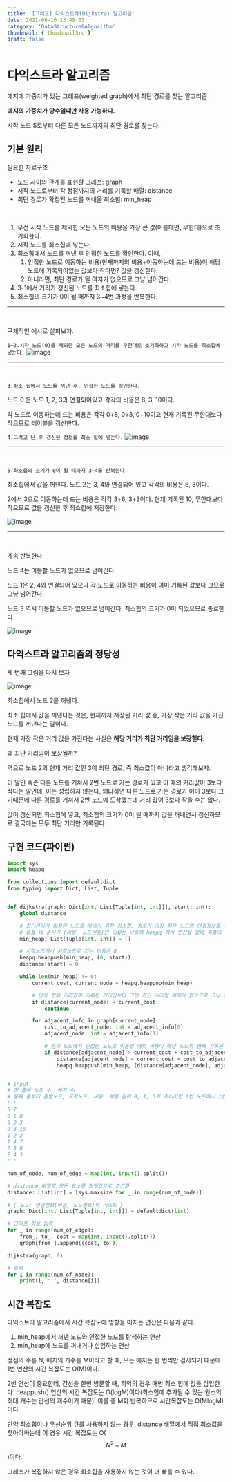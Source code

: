 ```yaml
---
title: '[그래프] 다익스트라(Dijkstra) 알고리즘'
date: 2021-06-16 13:49:63
category: 'DataStructure&Algorithm'
thumbnail: { thumbnailSrc }
draft: false
---
```


# 다익스트라 알고리즘

에지에 가중치가 있는 그래프(weighted graph)에서 최단 경로를 찾는 알고리즘

**에지의 가중치가 양수일때만 사용 가능하다.**

시작 노드 S로부터 다른 모든 노드까지의 최단 경로를 찾는다.

## 기본 원리

필요한 자료구조
* 노드 사이의 관계를 표현할 그래프: graph
* 시작 노드로부터 각 정점까지의 거리를 기록할 배열: distance
* 최단 경로가 확정된 노드를 꺼내올 최소힙: min_heap

<br>

1. 우선 시작 노드를 제외한 모든 노드의 비용을 가장 큰 값(이를테면, 무한대)으로 초기화한다.
2. 시작 노드를 최소힙에 넣는다.
3. 최소힙에서 노드를 꺼낸 후 인접한 노드를 확인한다. 이때,
   1. 인접한 노드로 이동하는 비용(현재까지의 비용+이동하는데 드는 비용)이 해당 노드에 기록되어있는 값보다 작다면? 값을 갱신한다.
   2. 아니라면, 최단 경로가 될 여지가 없으므로 그냥 넘어간다.
4. 3-1에서 거리가 갱신된 노드를 최소힙에 넣는다.
5. 최소힙의 크기가 0이 될 때까지 3~4번 과정을 반복한다.

<hr>

<br>

구체적인 예시로 살펴보자. 

`
1~2.시작 노드(0)를 제외한 모든 노드의 거리를 무한대로 초기화하고 시작 노드를 최소힙에 넣는다.
`
![image](https://user-images.githubusercontent.com/63030569/122169428-562c9a00-ceb8-11eb-95ec-98f32d58ae24.png)

<hr>

<br>

`3.최소 힙에서 노드를 꺼낸 후, 인접한 노드를 확인한다.`

노드 0 은 노드 1, 2, 3과 연결되어있고 각각의 비용은 8, 3, 10이다.

각 노드로 이동하는데 드는 비용은 각각 0+8, 0+3, 0+10이고 현재 기록된 무한대보다 작으므로 테이블을 갱신한다.

`4.그러고 난 후 갱신된 정보를 최소 힙에 넣는다.`
![image](https://user-images.githubusercontent.com/63030569/122171792-10bd9c00-cebb-11eb-8ed5-2501b6153399.png)

<hr>

<br>

`5.최소힙의 크기가 0이 될 때까지 3~4를 반복한다.`

최소힙에서 값을 꺼낸다. 노드 2는 3, 4와 연결되어 있고 각각의 비용은 6, 3이다.

2에서 3으로 이동하는데 드는 비용은 각각 3+6, 3+3이다. 현재 기록된 10, 무한대보다 작으므로 값을 갱신한 후
최소힙에 저장한다.

![image](https://user-images.githubusercontent.com/63030569/122173695-fd133500-cebc-11eb-9d77-ff6de6a7b756.png)

<hr>

<br>

계속 반복한다.

노드 4는 이동할 노드가 없으므로 넘어간다.

노드 1은 2, 4와 연결되어 있으나 각 노드로 이동하는 비용이 이미 기록된 값보다 크므로 그냥 넘어간다.

노드 3 역시 이동할 노드가 없으므로 넘어간다. 최소힙의 크기가 0이 되었으므로 종료한다.

![image](https://user-images.githubusercontent.com/63030569/122173598-d9e88580-cebc-11eb-8be4-4ec5bbd50473.png)


## 다익스트라 알고리즘의 정당성

세 번째 그림을 다시 보자

![image](https://user-images.githubusercontent.com/63030569/122173695-fd133500-cebc-11eb-9d77-ff6de6a7b756.png)

최소힙에서 노드 2를 꺼낸다.

최소 힙에서 값을 꺼낸다는 것은, 현재까지 저장된 거리 값 중, 가장 작은 거리 값을 가진 노드를 꺼낸다는 말이다.

현재 가장 작은 거리 값을 가진다는 사실은 **해당 거리가 최단 거리임을 보장한다.**

왜 최단 거리임이 보장될까?

역으로 노드 2의 현재 거리 값인 3이 최단 경로, 즉 최소값이 아니라고 생각해보자. 

이 말인 즉슨 다른 노드를 거쳐서 2번 노드로 가는 경로가 있고 이 때의 거리값이 3보다 작다는 말인데, 이는 성립하지 않는다.
왜냐하면 다른 노드로 가는 경로가 이미 3보다 크기때문에 다른 경로를 거쳐서 2번 노드에 도착했는데 거리 값이 3보다 작을 수는 없다.

값이 갱신되면 최소힙에 넣고, 최소힙의 크기가 0이 될 때까지 값을 꺼내면서 갱신하므로 결국에는 모두 최단 거리만 기록된다.

## 구현 코드(파이썬)

```python
import sys
import heapq

from collections import defaultdict
from typing import Dict, List, Tuple


def dijkstra(graph: Dict[int, List[Tuple[int, int]]], start: int):
    global distance

    # 최단거리가 확정된 노드를 꺼내기 위한 최소힙. 경로가 가장 작은 노드의 연결정보를 꺼내온다.
    # 튜플 내 순서가 (비용, 노드번호)인 이유는 나중에 heapq 에서 연산을 할때 튜플의 가장 첫번째 요소를 비교요소로 잡기 때문
    min_heap: List[Tuple[int, int]] = []

    # 시작노드에서 시작노드로 가는 비용은 0
    heapq.heappush(min_heap, (0, start))
    distance[start] = 0

    while len(min_heap) != 0:
        current_cost, current_node = heapq.heappop(min_heap)

        # 만약 현재 거리값이 기록된 거리값보다 크면 최단 거리일 여지가 없으므로 그냥 넘어간다.
        if distance[current_node] < current_cost:
            continue

        for adjacent_info in graph[current_node]:
            cost_to_adjacent_node: int = adjacent_info[0]
            adjacent_node: int = adjacent_info[1]

            # 현재 노드에서 인접한 노드로 이동할 때의 비용이 해당 노드의 현재 기록된 거리 값보다 작으면 값을 갱신한다.
            if distance[adjacent_node] > current_cost + cost_to_adjacent_node:
                distance[adjacent_node] = current_cost + cost_to_adjacent_node
                heapq.heappush(min_heap, (distance[adjacent_node], adjacent_node))


# input
# 첫 줄에 노드 수, 에지 수
# 둘째 줄부터 출발노드, 도착노드, 비용. 예를 들어 0, 1, 5가 주어지면 0번 노드에서 1번 노드로 이동할 수 있고 비용은 5이다.
'''
5 7
0 1 8
0 2 3
0 3 10
1 2 2
1 4 7
2 3 6
2 4 3
'''

num_of_node, num_of_edge = map(int, input().split())

# distance 배열의 모든 요소를 최댓값으로 초기화
distance: List[int] = [sys.maxsize for _ in range(num_of_node)]

# { 노드: 연결정보(비용, 노드번호)의 리스트 }
graph: Dict[int, List[Tuple[int, int]]] = defaultdict(list)

# 그래프 정보 입력
for _ in range(num_of_edge):
    from_, to_, cost = map(int, input().split())
    graph[from_].append((cost, to_))

dijkstra(graph, 0)

# 출력
for i in range(num_of_node):
    print(i, ":", distance[i])
```

## 시간 복잡도

다익스트라 알고리즘에서 시간 복잡도에 영향을 미치는 연산은 다음과 같다.

1. min_heap에서 꺼낸 노드와 인접한 노드를 탐색하는 연산
2. min_heap에 노드를 꺼내거나 삽입하는 연산

정점의 수를 N, 에지의 개수를 M이라고 할 때,  모든 에지는 한 번씩만 검사되기 때문에 1번 연산의 시간 복잡도는 O(M)이다.

2번 연산이 중요한데, 간선을 한번 방문할 때, 최악의 경우 매번 최소 힙에 값을 삽입한다.
heappush() 연산의 시간 복잡도는 O(logM)이다(최소힙에 추가될 수 있는 원소의 최대 개수는 간선의 개수이기 때문).
이를 총 M회 반복하므로 시간복잡도는 O(MlogM)이다.

만약 최소힙이나 우선순위 큐를 사용하지 않는 경우, distance 배열에서 직접 최소값을 찾아야하는데 이 경우 시간 복잡도는 O($$N^{2}+M$$)이다.

그래프가 복잡하지 않은 경우 최소힙을 사용하지 않는 것이 더 빠를 수 있다. 
